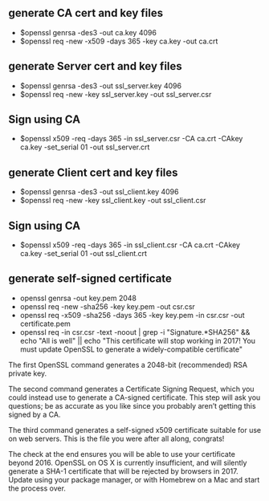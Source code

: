 ## generate CA cert and key files
* $openssl genrsa -des3 -out ca.key 4096
* $openssl req -new -x509 -days 365 -key ca.key -out ca.crt
 
## generate Server cert and key files
* $openssl genrsa -des3 -out ssl_server.key 4096
* $openssl req -new -key ssl_server.key -out ssl_server.csr
 
## Sign using CA
* $openssl x509 -req -days 365 -in ssl_server.csr -CA ca.crt -CAkey ca.key -set_serial 01 -out ssl_server.crt
 
## generate Client cert and key files
* $openssl genrsa -des3 -out ssl_client.key 4096
* $openssl req -new -key ssl_client.key -out ssl_client.csr
 
## Sign using CA
* $openssl x509 -req -days 365 -in ssl_client.csr -CA ca.crt -CAkey ca.key -set_serial 01 -out ssl_client.crt

## generate self-signed certificate
* openssl genrsa -out key.pem 2048
* openssl req -new -sha256 -key key.pem -out csr.csr
* openssl req -x509 -sha256 -days 365 -key key.pem -in csr.csr -out certificate.pem
* openssl req -in csr.csr -text -noout | grep -i "Signature.*SHA256" && echo "All is well" || echo "This certificate will stop working in 2017! You must update OpenSSL to generate a widely-compatible certificate"


The first OpenSSL command generates a 2048-bit (recommended) RSA private key.

The second command generates a Certificate Signing Request, which you could instead use to generate a CA-signed certificate. This step will ask you questions; be as accurate as you like since you probably aren’t getting this signed by a CA.

The third command generates a self-signed x509 certificate suitable for use on web servers. This is the file you were after all along, congrats!

The check at the end ensures you will be able to use your certificate beyond 2016. OpenSSL on OS X is currently insufficient, and will silently generate a SHA-1 certificate that will be rejected by browsers in 2017. Update using your package manager, or with Homebrew on a Mac and start the process over.